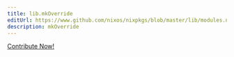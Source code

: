 ```yaml
---
title: lib.mkOverride
editUrl: https://www.github.com/nixos/nixpkgs/blob/master/lib/modules.nix#L1026C16
description: mkOverride
---
```


<a href="https://www.github.com/nixos/nixpkgs/blob/master/lib/modules.nix#L1026C16">Contribute Now!</a>
